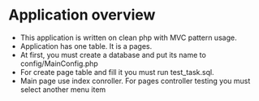 <h1>Application overview</h1>

<ul>
<li>This application is written on clean php with MVC pattern usage.</li>
<li>Application has one table. It is a pages.</li>
<li>At first, you must create a database and put its name to config/MainConfig.php</li>
<li>For create page table and fill it you must run test_task.sql.</li>
<li>Main page use index conroller. For pages controller testing you must select another menu item</li>
</ul>